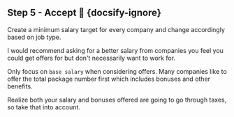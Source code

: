 ## Step 5 - Accept 🎉 {docsify-ignore}

Create a minimum salary target for every company and change accordingly based on job type.

I would recommend asking for a better salary from companies you feel you could get offers for but don't necessarily want to work for.

Only focus on `base salary` when considering offers. Many companies like to offer the total package number first which includes bonuses and other benefits.

Realize both your salary and bonuses offered are going to go through taxes, so take that into account.